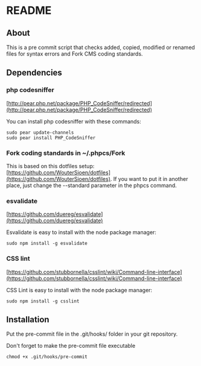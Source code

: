 # README

## About

This is a pre commit script that checks added, copied, modified or renamed files for syntax errors and Fork CMS coding standards.

## Dependencies

### php codesniffer

[http://pear.php.net/package/PHP_CodeSniffer/redirected](http://pear.php.net/package/PHP_CodeSniffer/redirected)

You can install php codesniffer with these commands:

	sudo pear update-channels
	sudo pear install PHP_CodeSniffer

### Fork coding standards in ~/.phpcs/Fork

This is based on this dotfiles setup: [https://github.com/WouterSioen/dotfiles](https://github.com/WouterSioen/dotfiles).
If you want to put it in another place, just change the --standard parameter in the phpcs command.

### esvalidate

[https://github.com/duereg/esvalidate](https://github.com/duereg/esvalidate)

Esvalidate is easy to install with the node package manager:

	sudo npm install -g esvalidate

### CSS lint

[https://github.com/stubbornella/csslint/wiki/Command-line-interface](https://github.com/stubbornella/csslint/wiki/Command-line-interface)

CSS Lint is easy to install with the node package manager:

	sudo npm install -g csslint

## Installation

Put the pre-commit file in the .git/hooks/ folder in your git repository.

Don't forget to make the pre-commit file executable

	chmod +x .git/hooks/pre-commit
